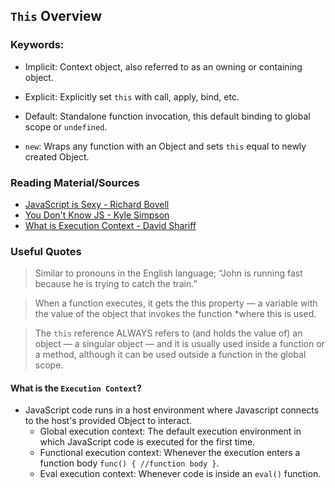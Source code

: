 ## `This` Overview

### Keywords:

- Implicit: Context object, also referred to as an owning or containing object.

- Explicit: Explicitly set `this` with call, apply, bind, etc.

- Default: Standalone function invocation, this default binding to global scope or `undefined`.

- `new`: Wraps any function with an Object and sets `this` equal to newly created Object.

### Reading Material/Sources
- [JavaScript is Sexy - Richard Bovell](http://javascriptissexy.com/understand-javascripts-this-with-clarity-and-master-it/)
- [You Don't Know JS - Kyle Simpson](https://github.com/getify/You-Dont-Know-JS/blob/master/this%20%26%20object%20prototypes/README.md)
- [What is Execution Context - David Shariff](http://davidshariff.com/blog/what-is-the-execution-context-in-javascript/)

### Useful Quotes  
  > Similar to pronouns in the English language; “John is running fast because he is trying to catch the train.”
  
  > When a function executes, it gets the this property — a variable with the value of the object that invokes the function *where this is used.

  > The `this` reference ALWAYS refers to (and holds the value of) an object — a singular object — and it is usually used inside a function or a method, although it can be used outside a function in the global scope.

#### What is the `Execution Context`? 

- JavaScript code runs in a host environment where Javascript connects to the host's provided Object to interact.
  - Global execution context:
      The default execution environment in which JavaScript code is executed for the first time.
  - Functional execution context: 
      Whenever the execution enters a function body `func() { //function body }`.
  - Eval execution context:
      Whenever code is inside an `eval()` function.
    
